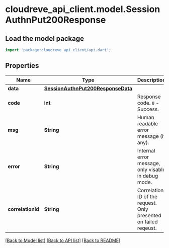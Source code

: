 # cloudreve_api_client.model.SessionAuthnPut200Response

## Load the model package
```dart
import 'package:cloudreve_api_client/api.dart';
```

## Properties
Name | Type | Description | Notes
------------ | ------------- | ------------- | -------------
**data** | [**SessionAuthnPut200ResponseData**](SessionAuthnPut200ResponseData.md) |  | 
**code** | **int** | Response code. `0` - Success. | [default to 0]
**msg** | **String** | Human readable error message (if any). | [optional] 
**error** | **String** | Internal error message, only visable in debug mode. | [optional] 
**correlationId** | **String** | Correlation ID of the request. Only presented on failed reqeust. | [optional] 

[[Back to Model list]](../README.md#documentation-for-models) [[Back to API list]](../README.md#documentation-for-api-endpoints) [[Back to README]](../README.md)


